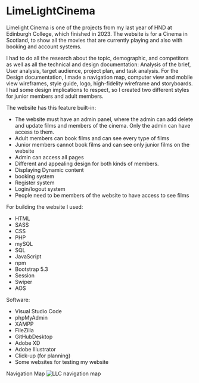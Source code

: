 # LimeLightCinema
Limelight Cinema is one of the projects from my last year of HND at Edinburgh College, which finished in 2023. 
The website is for a Cinema in Scotland, to show all the movies that are currently playing and also with booking and account systems.

I had to do all the research about the topic, demographic, and competitors as well as all the technical and design documentation: Analysis of the brief, User analysis, target audience, project plan, and task analysis.
For the Design documentation, I made a navigation map, computer view and mobile view wireframes, style guide, logo, high-fidelity wireframe and storyboards. I had some design implications to respect, so I created two different styles for junior members and adult members.

The website has this feature built-in:
- The website must have an admin panel, where the admin can add delete and update films and members of the cinema. Only the admin can have access to them.
- Adult members can book films and can see every type of films
- Junior members cannot book films and can see only junior films on the website
- Admin can access all pages
- Different and appealing design for both kinds of members. 
- Displaying Dynamic content
- booking system
- Register system
- Login/logout system
- People need to be members of the website to have access to see films

For building the website I used:
- HTML
- SASS
- CSS
- PHP
- mySQL
- SQL
- JavaScript
- npm
- Bootstrap 5.3
- Session
- Swiper
- AOS

Software:
- Visual Studio Code
- phpMyAdmin
- XAMPP
- FileZilla
- GitHubDesktop
- Adobe XD
- Adobe Illustrator
- Click-up (for planning)
- Some websites for testing my website

Navigation Map
![LLC navigation map](https://user-images.githubusercontent.com/92265991/214433279-ef4aaa28-3302-4e3f-ad83-ff9ceeff2311.jpg)



